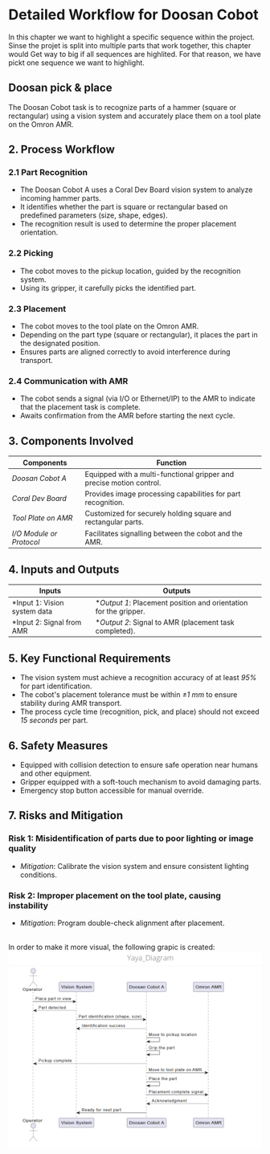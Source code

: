 # Detailed Workflow for Doosan Cobot
In this chapter we want to highlight a specific sequence within the project. Sinse the projet is split into multiple parts that work together, this chapter would Get way to big if all sequences are highlited. For that reason, we have pickt one sequence we want to highlight. 

## Doosan pick & place

The Doosan Cobot task is to recognize parts of a hammer (square or rectangular) using a vision system and accurately place them on a tool plate on the Omron AMR.

## 2. Process Workflow
### 2.1 Part Recognition
- The Doosan Cobot A uses a Coral Dev Board vision system to analyze incoming hammer parts.
- It identifies whether the part is square or rectangular based on predefined parameters (size, shape, edges).
- The recognition result is used to determine the proper placement orientation.

### 2.2 Picking
- The cobot moves to the pickup location, guided by the recognition system.
- Using its gripper, it carefully picks the identified part.

### 2.3 Placement
- The cobot moves to the tool plate on the Omron AMR.
- Depending on the part type (square or rectangular), it places the part in the designated position.
- Ensures parts are aligned correctly to avoid interference during transport.

### 2.4 Communication with AMR
- The cobot sends a signal (via I/O or Ethernet/IP) to the AMR to indicate that the placement task is complete.
- Awaits confirmation from the AMR before starting the next cycle.

## 3. Components Involved

| Components                   | Function                                                            |
|------------------------------|--------------------------------------------------------------------|
| *Doosan Cobot A*          | Equipped with a multi-functional gripper and precise motion control. |
| *Coral Dev Board*         | Provides image processing capabilities for part recognition.         |
| *Tool Plate on AMR*       | Customized for securely holding square and rectangular parts.        |
| *I/O Module or Protocol*  | Facilitates signalling between the cobot and the AMR.               |

## 4. Inputs and Outputs

| Inputs                                  | Outputs                                   |
|----------------------------------------|------------------------------------------|
| *Input 1: Vision system data        | **Output 1*: Placement position and orientation for the gripper. |
| *Input 2: Signal from AMR           | **Output 2*: Signal to AMR (placement task completed).           |

## 5. Key Functional Requirements

- The vision system must achieve a recognition accuracy of at least *95%* for part identification.
- The cobot's placement tolerance must be within *±1 mm* to ensure stability during AMR transport.
- The process cycle time (recognition, pick, and place) should not exceed *15 seconds* per part.

## 6. Safety Measures

- Equipped with collision detection to ensure safe operation near humans and other equipment.
- Gripper equipped with a soft-touch mechanism to avoid damaging parts.
- Emergency stop button accessible for manual override.

## 7. Risks and Mitigation

### Risk 1: Misidentification of parts due to poor lighting or image quality
- *Mitigation*: Calibrate the vision system and ensure consistent lighting conditions.

### Risk 2: Improper placement on the tool plate, causing instability
- *Mitigation*: Program double-check alignment after placement.

<br>
In order to make it more visual, the following grapic is created:<br>
<img src="../images/DoosanPickupSequenceDiagramGrapic.png" alt="Doosan Pickup Sequence diagram" />